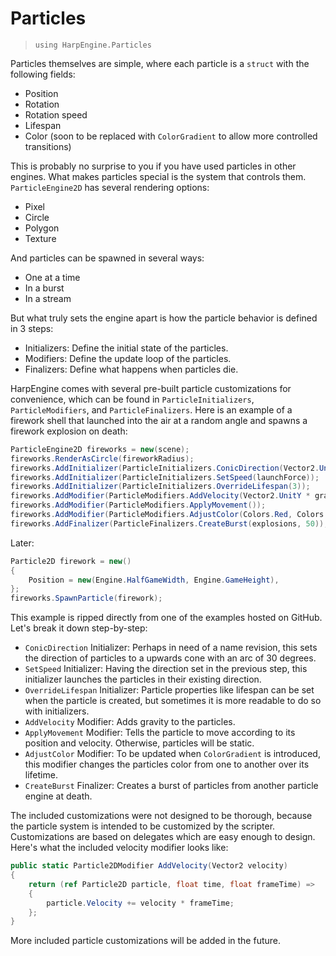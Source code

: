 # Particles
> `using HarpEngine.Particles`

Particles themselves are simple, where each particle is a `struct` with the following fields:

- Position
- Rotation
- Rotation speed
- Lifespan
- Color (soon to be replaced with `ColorGradient` to allow more controlled transitions)

This is probably no surprise to you if you have used particles in other engines. What makes particles special is the system that controls them. `ParticleEngine2D` has several rendering options:

- Pixel
- Circle
- Polygon
- Texture

And particles can be spawned in several ways:

- One at a time
- In a burst
- In a stream

But what truly sets the engine apart is how the particle behavior is defined in 3 steps:

- Initializers: Define the initial state of the particles.
- Modifiers: Define the update loop of the particles.
- Finalizers: Define what happens when particles die.

HarpEngine comes with several pre-built particle customizations for convenience, which can be found in `ParticleInitializers`, `ParticleModifiers`, and `ParticleFinalizers`. Here is an example of a firework shell that launched into the air at a random angle and spawns a firework explosion on death:

```csharp
ParticleEngine2D fireworks = new(scene);
fireworks.RenderAsCircle(fireworkRadius);
fireworks.AddInitializer(ParticleInitializers.ConicDirection(Vector2.UnitY, 15));
fireworks.AddInitializer(ParticleInitializers.SetSpeed(launchForce));
fireworks.AddInitializer(ParticleInitializers.OverrideLifespan(3));
fireworks.AddModifier(ParticleModifiers.AddVelocity(Vector2.UnitY * gravity));
fireworks.AddModifier(ParticleModifiers.ApplyMovement());
fireworks.AddModifier(ParticleModifiers.AdjustColor(Colors.Red, Colors.White, Curves.Linear));
fireworks.AddFinalizer(ParticleFinalizers.CreateBurst(explosions, 50));
```

Later:

```csharp
Particle2D firework = new()
{
	Position = new(Engine.HalfGameWidth, Engine.GameHeight),
};
fireworks.SpawnParticle(firework);
```

This example is ripped directly from one of the examples hosted on GitHub. Let's break it down step-by-step:

- `ConicDirection` Initializer: Perhaps in need of a name revision, this sets the direction of particles to a upwards cone with an arc of 30 degrees.
- `SetSpeed` Initializer: Having the direction set in the previous step, this initializer launches the particles in their existing direction.
- `OverrideLifespan` Initializer: Particle properties like lifespan can be set when the particle is created, but sometimes it is more readable to do so with initializers.
- `AddVelocity` Modifier: Adds gravity to the particles.
- `ApplyMovement` Modifier: Tells the particle to move according to its position and velocity. Otherwise, particles will be static.
- `AdjustColor` Modifier: To be updated when `ColorGradient` is introduced, this modifier changes the particles color from one to another over its lifetime.
- `CreateBurst` Finalizer: Creates a burst of particles from another particle engine at death.

The included customizations were not designed to be thorough, because the particle system is intended to be customized by the scripter. Customizations are based on delegates which are easy enough to design. Here's what the included velocity modifier looks like:

```csharp
public static Particle2DModifier AddVelocity(Vector2 velocity)
{
	return (ref Particle2D particle, float time, float frameTime) =>
	{
		particle.Velocity += velocity * frameTime;
	};
}
```

More included particle customizations will be added in the future.